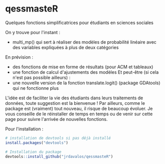 # qessmasteR
Quelques fonctions simplificatrices pour étudiants en sciences sociales

On y trouve pour l'instant :
  - multi_mp() qui sert à réaliser des modèles de probabilité linéaire avec des variables expliquées à plus de deux catégories

En prévision : 
  - des fonctions de mise en forme de résultats (pour ACM et tableaux)
  - une fonction de calcul d'ajustements des modèles
Et peut-être (si cela n'est pas possible ailleurs) :
  - une nouvelle version de la fonction translate.logit() (package GDAtools) qui ne fonctionne plus

L'idée est de faciliter la vie des étudiants dans leurs traitements de données, toute suggestion est la bienvenue ! Par ailleurs, comme le package est (vraiment) tout nouveau, il risque de beaucoup évoluer. Je vous conseille de le réinstaller de temps en temps ou de venir sur cette page pour suivre l'arrivée de nouvelles fonctions.

Pour l'installation :
```r
# installation de devtools si pas déjà installé
install.packages("devtools")

# Installation du package
devtools::install_github("jrdavalos/qessmasteR")
```
